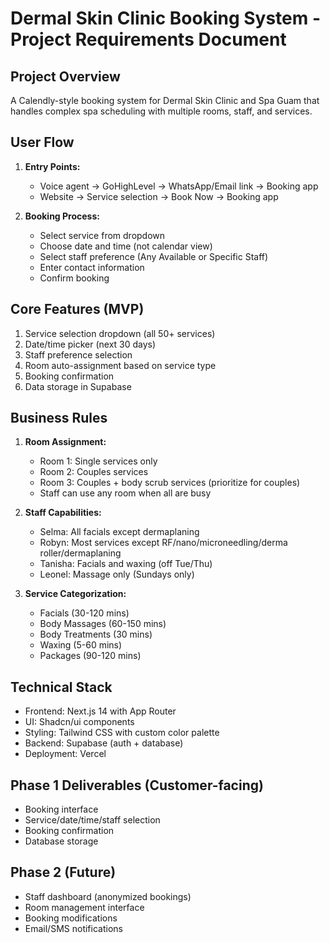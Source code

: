# Dermal Skin Clinic Booking System - Project Requirements Document

## Project Overview
A Calendly-style booking system for Dermal Skin Clinic and Spa Guam that handles complex spa scheduling with multiple rooms, staff, and services.

## User Flow
1. **Entry Points:**
   - Voice agent → GoHighLevel → WhatsApp/Email link → Booking app
   - Website → Service selection → Book Now → Booking app

2. **Booking Process:**
   - Select service from dropdown
   - Choose date and time (not calendar view)
   - Select staff preference (Any Available or Specific Staff)
   - Enter contact information
   - Confirm booking

## Core Features (MVP)
1. Service selection dropdown (all 50+ services)
2. Date/time picker (next 30 days)
3. Staff preference selection
4. Room auto-assignment based on service type
5. Booking confirmation
6. Data storage in Supabase

## Business Rules
1. **Room Assignment:**
   - Room 1: Single services only
   - Room 2: Couples services
   - Room 3: Couples + body scrub services (prioritize for couples)
   - Staff can use any room when all are busy

2. **Staff Capabilities:**
   - Selma: All facials except dermaplaning
   - Robyn: Most services except RF/nano/microneedling/derma roller/dermaplaning
   - Tanisha: Facials and waxing (off Tue/Thu)
   - Leonel: Massage only (Sundays only)

3. **Service Categorization:**
   - Facials (30-120 mins)
   - Body Massages (60-150 mins)
   - Body Treatments (30 mins)
   - Waxing (5-60 mins)
   - Packages (90-120 mins)

## Technical Stack
- Frontend: Next.js 14 with App Router
- UI: Shadcn/ui components
- Styling: Tailwind CSS with custom color palette
- Backend: Supabase (auth + database)
- Deployment: Vercel

## Phase 1 Deliverables (Customer-facing)
- Booking interface
- Service/date/time/staff selection
- Booking confirmation
- Database storage

## Phase 2 (Future)
- Staff dashboard (anonymized bookings)
- Room management interface
- Booking modifications
- Email/SMS notifications 